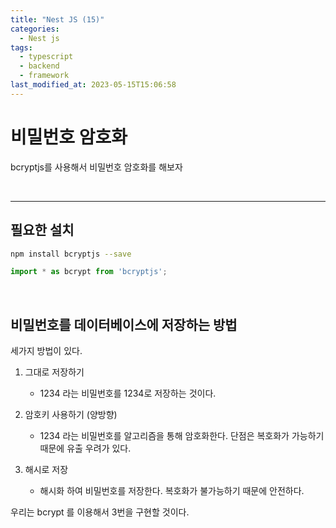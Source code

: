 ```yaml
---
title: "Nest JS (15)"
categories:
  - Nest js
tags:
  - typescript
  - backend
  - framework
last_modified_at: 2023-05-15T15:06:58
---
```


# 비밀번호 암호화

bcryptjs를 사용해서 비밀번호 암호화를 해보자

<br>

---

## 필요한 설치

```sh
npm install bcryptjs --save
```
```ts
import * as bcrypt from 'bcryptjs';
```

<br>

## 비밀번호를 데이터베이스에 저장하는 방법

세가지 방법이 있다.

1. 그대로 저장하기
    * 1234 라는 비밀번호를 1234로 저장하는 것이다.

2. 암호키 사용하기 (양방향)
    * 1234 라는 비밀번호를 알고리즘을 통해 암호화한다. 단점은 복호화가 가능하기 때문에 유출 우려가 있다.

3. 해시로 저장
    * 해시화 하여 비밀번호를 저장한다. 복호화가 불가능하기 때문에 안전하다.

우리는 bcrypt 를 이용해서 3번을 구현할 것이다.